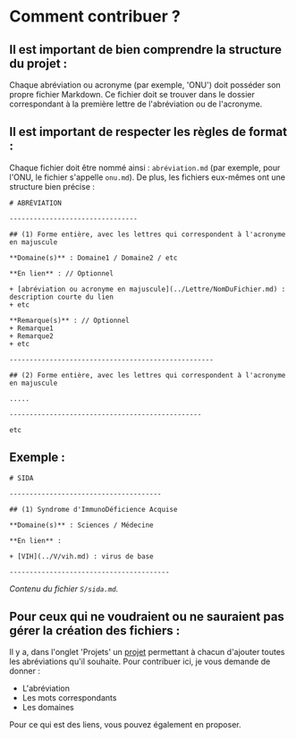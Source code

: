 # Comment contribuer ?

## Il est important de bien comprendre la structure du projet :

Chaque abréviation ou acronyme (par exemple, 'ONU') doit posséder son propre fichier Markdown. Ce fichier doit se trouver dans le dossier correspondant à la première lettre de l'abréviation ou de l'acronyme.

## Il est important de respecter les règles de format :

Chaque fichier doit être nommé ainsi : `abréviation.md` (par exemple, pour l'ONU, le fichier s'appelle `onu.md`). De plus, les fichiers eux-mêmes ont une structure bien précise :

    # ABRÉVIATION

    --------------------------------

    ## (1) Forme entière, avec les lettres qui correspondent à l'acronyme en majuscule

    **Domaine(s)** : Domaine1 / Domaine2 / etc

    **En lien** : // Optionnel

    + [abréviation ou acronyme en majuscule](../Lettre/NomDuFichier.md) : description courte du lien
    + etc

    **Remarque(s)** : // Optionnel
    + Remarque1
    + Remarque2
    + etc

    ---------------------------------------------------

    ## (2) Forme entière, avec les lettres qui correspondent à l'acronyme en majuscule

    .....

    ------------------------------------------------

    etc

## Exemple :

    # SIDA

    --------------------------------------

    ## (1) Syndrome d'ImmunoDéficience Acquise

    **Domaine(s)** : Sciences / Médecine

    **En lien** :

    + [VIH](../V/vih.md) : virus de base

    ----------------------------------------

*Contenu du fichier `S/sida.md`.*

## Pour ceux qui ne voudraient ou ne sauraient pas gérer la création des fichiers :

Il y a, dans l'onglet 'Projets' un [projet](https://github.com/Bethoth/Dico-abreviations-et-acronymes/projects/1) permettant à chacun d'ajouter toutes les abréviations qu'il souhaite. Pour contribuer ici, je vous demande de donner :

+ L'abréviation
+ Les mots correspondants
+ Les domaines

Pour ce qui est des liens, vous pouvez également en proposer.